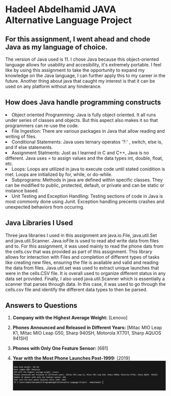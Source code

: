 # Hadeel Abdelhamid JAVA Alternative Language Project

## For this assignment, I went ahead and chode Java as my language of choice. 
The version of Java used is 11. I chose Java because this object-oriented language allows for usability and accesibility, it's extremely portable. 
I feel like by using this assignment to take the opportunity to expand my knowledge on the Java language, I can further apply this to my career in the future.
Another thing about java that caught my interest is that it can be used on any platform without any hinderance.  

## How does Java handle programming constructs
<li>Object oriented Programming: Java is fully object oriented. It all runs under series of classes and objects. But this aspect also makes it so that programmers can re-use the code. 
<li>File Ingestion: There are various packages in Java that allow reading and writing of files. 
<li>Conditional Statements: Java uses ternary operatos '?:' , switch, else is, and if else statements. 
<li>Assignment Statments: Just as I learned in C and C++, Java is no different. Java uses = to assign values and the data types int, double, float, etc. 
<li>Loops: Loops are utilized in java to execute code until stated conidition is met. Loops are initialized by for, while, or do-while. 
<li>Subprograms: Methods in java are defined within specific classes. They can be modified to public, protected, default, or private and can be static or instance based. 
<li>Unit Testing and Exception Handling: Testing sections of code in Java is most commonly done using Junit. Exception handling precents crashes and unexpected behaviors from occuring.

## Java Libraries I Used
Three java libraries I used in this assignment are java.io.File, java.util.Set and java.util.Scanner. Java.ioFile is used to read abd write data from files and to. For this assignment, it was used mainly to read the phone dats from the cells.csv
that was provided as part of this assignment. This library allows for interaction with Files and completion of different types of tasks like creating new files, ensuring the file is available and valid and reading the data from files. 
Java.util.set was used to extract unique launches that were in the cells.CSV file. It is overall used to organize different status in any data set provided. Finally, I also used java.util.Scanner which is essentially a scanner that parses through data. In this case, it was used to
go through the cells.csv file and identify the different data types to then be parsed. 

## Answers to Questions
1. **Company with the Highest Average Weight:** [Lenovo]

2. **Phones Announced and Released in Different Years:** [Mitac MIO Leap K1, Mitac MIO Leap G50, Sharp 940SH, Motorola XT701, Sharp AQUOS  941SH]

3. **Phones with Only One Feature Sensor:** [681]

4. **Year with the Most Phone Launches Post-1999:** [2019]
![Screenshot](Screenshot_1.png)
